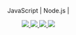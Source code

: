 <p align="center">
   JavaScript | Node.js |
</p>

<p align="center">
  <a
    href="https://web.whatsapp.com/send?phone=+5513996146768" 
    alt="WhatsApp"
    target="blank"
  >
    <img src="https://img.shields.io/badge/-WhatsApp-28A745?style=flat&logo=WhatsApp&logoColor=white" />
  </a>
  <a
    href="mailto:ricardosessafilho@gmail.com" 
    alt="Gmail"
    target="blank"
  >
    <img src="https://img.shields.io/badge/Gmail-D14836?style=flat&logo=gmail&logoColor=white" />
  </a>
  <a
    href="https://www.linkedin.com/in/ricardo-sessa-9b5055a3/" 
    alt="LinkedIn"
    target="blank"
  >
    <img src="https://img.shields.io/badge/-LinkedIn-3755AF?style=flat&logo=Linkedin&logoColor=white" />
  </a>
  <a
    href="https://github.com/RicardoSessa"
    alt="GitHub"
    target="blank"
  >
    <img src="https://img.shields.io/badge/-GitHub-989DAB?style=flat&logo=Github&logoColor=white" />
  </a>
</p>
